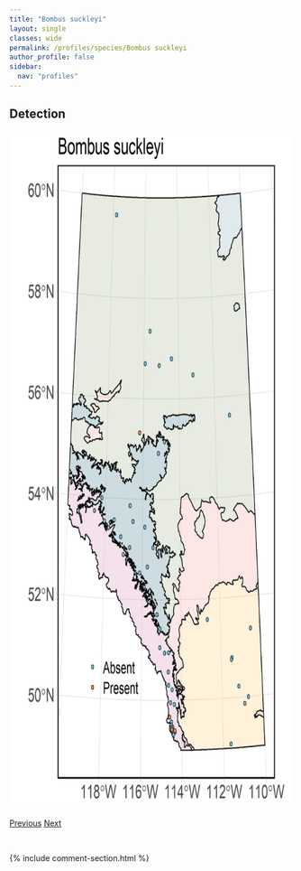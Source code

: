 ```yaml
---
title: "Bombus suckleyi"
layout: single
classes: wide
permalink: /profiles/species/Bombus suckleyi
author_profile: false
sidebar:
  nav: "profiles"
---
```


<h2>Detection</h2>

<a href="/assets/figures/species/Bombus suckleyi/range-map.png">
<img src="/assets/figures/species/Bombus suckleyi/range-map.png" height = "1200" width = "800">
</a>

<a href="/profiles/species/Bombus sitkensis" class="pagination--pager" title="PreviousName">Previous</a> <a href="/profiles/species/Bombus sylvicola" class="pagination--pager" title="NextName">Next</a>

<p>&nbsp;</p>

{% include comment-section.html %}
